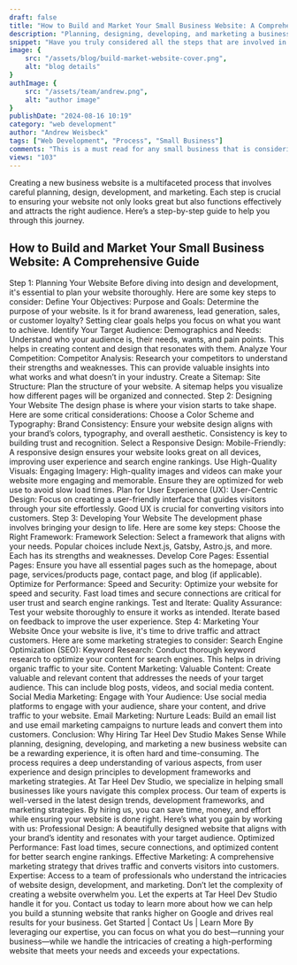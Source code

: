 ```yaml
---
draft: false
title: "How to Build and Market Your Small Business Website: A Comprehensive Guide"
description: "Planning, designing, developing, and marketing a business website is no small feat - learn the process by reading this post."
snippet: "Have you truly considered all the steps that are involved in planning, designing, developing, and then marketing your own small business website? There is much more than you might expect. Read our comprehensive guide to learn how you can do this yourself or leave it to the experts to save you time, effort, and money."
image: {
    src: "/assets/blog/build-market-website-cover.png",
    alt: "blog details"
}
authImage: {
    src: "/assets/team/andrew.png",
    alt: "author image"
}
publishDate: "2024-08-16 10:19"
category: "web development"
author: "Andrew Weisbeck"
tags: ["Web Development", "Process", "Small Business"]
comments: "This is a must read for any small business that is considering building and marketing their own website!"
views: "103"
---
```


<p class="p-4">Creating a new business website is a multifaceted process that involves careful planning, design, development, and marketing. Each step is crucial to ensuring your website not only looks great but also functions effectively and attracts the right audience. Here’s a step-by-step guide to help you through this journey.</p>

<h2 class="mt-6 mb-6  text-3xl font-bold dark:text-sky-200 text-sky-700">How to Build and Market Your Small Business Website: A Comprehensive Guide</h2>
Step 1: Planning Your Website
Before diving into design and development, it's essential to plan your website thoroughly. Here are some key steps to consider:
Define Your Objectives:
Purpose and Goals: Determine the purpose of your website. Is it for brand awareness, lead generation, sales, or customer loyalty? Setting clear goals helps you focus on what you want to achieve.
Identify Your Target Audience:
Demographics and Needs: Understand who your audience is, their needs, wants, and pain points. This helps in creating content and design that resonates with them.
Analyze Your Competition:
Competitor Analysis: Research your competitors to understand their strengths and weaknesses. This can provide valuable insights into what works and what doesn’t in your industry.
Create a Sitemap:
Site Structure: Plan the structure of your website. A sitemap helps you visualize how different pages will be organized and connected.
Step 2: Designing Your Website
The design phase is where your vision starts to take shape. Here are some critical considerations:
Choose a Color Scheme and Typography:
Brand Consistency: Ensure your website design aligns with your brand’s colors, typography, and overall aesthetic. Consistency is key to building trust and recognition.
Select a Responsive Design:
Mobile-Friendly: A responsive design ensures your website looks great on all devices, improving user experience and search engine rankings.
Use High-Quality Visuals:
Engaging Imagery: High-quality images and videos can make your website more engaging and memorable. Ensure they are optimized for web use to avoid slow load times.
Plan for User Experience (UX):
User-Centric Design: Focus on creating a user-friendly interface that guides visitors through your site effortlessly. Good UX is crucial for converting visitors into customers.
Step 3: Developing Your Website
The development phase involves bringing your design to life. Here are some key steps:
Choose the Right Framework:
Framework Selection: Select a framework that aligns with your needs. Popular choices include Next.js, Gatsby, Astro.js, and more. Each has its strengths and weaknesses.
Develop Core Pages:
Essential Pages: Ensure you have all essential pages such as the homepage, about page, services/products page, contact page, and blog (if applicable).
Optimize for Performance:
Speed and Security: Optimize your website for speed and security. Fast load times and secure connections are critical for user trust and search engine rankings.
Test and Iterate:
Quality Assurance: Test your website thoroughly to ensure it works as intended. Iterate based on feedback to improve the user experience.
Step 4: Marketing Your Website
Once your website is live, it's time to drive traffic and attract customers. Here are some marketing strategies to consider:
Search Engine Optimization (SEO):
Keyword Research: Conduct thorough keyword research to optimize your content for search engines. This helps in driving organic traffic to your site.
Content Marketing:
Valuable Content: Create valuable and relevant content that addresses the needs of your target audience. This can include blog posts, videos, and social media content.
Social Media Marketing:
Engage with Your Audience: Use social media platforms to engage with your audience, share your content, and drive traffic to your website.
Email Marketing:
Nurture Leads: Build an email list and use email marketing campaigns to nurture leads and convert them into customers.
Conclusion: Why Hiring Tar Heel Dev Studio Makes Sense
While planning, designing, developing, and marketing a new business website can be a rewarding experience, it is often hard and time-consuming. The process requires a deep understanding of various aspects, from user experience and design principles to development frameworks and marketing strategies.
At Tar Heel Dev Studio, we specialize in helping small businesses like yours navigate this complex process. Our team of experts is well-versed in the latest design trends, development frameworks, and marketing strategies. By hiring us, you can save time, money, and effort while ensuring your website is done right.
Here’s what you gain by working with us:
Professional Design: A beautifully designed website that aligns with your brand’s identity and resonates with your target audience.
Optimized Performance: Fast load times, secure connections, and optimized content for better search engine rankings.
Effective Marketing: A comprehensive marketing strategy that drives traffic and converts visitors into customers.
Expertise: Access to a team of professionals who understand the intricacies of website design, development, and marketing.
Don’t let the complexity of creating a website overwhelm you. Let the experts at Tar Heel Dev Studio handle it for you. Contact us today to learn more about how we can help you build a stunning website that ranks higher on Google and drives real results for your business.
Get Started | Contact Us | Learn More
By leveraging our expertise, you can focus on what you do best—running your business—while we handle the intricacies of creating a high-performing website that meets your needs and exceeds your expectations.
